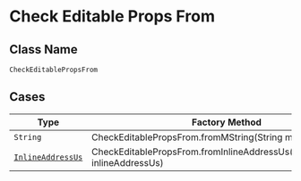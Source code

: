 
# Check Editable Props From

## Class Name

`CheckEditablePropsFrom`

## Cases

| Type | Factory Method |
|  --- | --- |
| `String` | CheckEditablePropsFrom.fromMString(String mString) |
| [`InlineAddressUs`](../../../doc/models/inline-address-us.md) | CheckEditablePropsFrom.fromInlineAddressUs(InlineAddressUs inlineAddressUs) |

